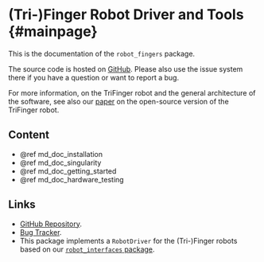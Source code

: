 (Tri-)Finger Robot Driver and Tools  {#mainpage}
================================================


This is the documentation of the `robot_fingers` package.

The source code is hosted on
[GitHub](https://github.com/open-dynamic-robot-initiative/robot_fingers).
Please also use the issue system there if you have a question or want to report
a bug.

For more information, on the TriFinger robot and the general architecture of the
software, see also our [paper](https://arxiv.org/abs/2008.03596) on the
open-source version of the TriFinger robot.


Content
-------

- @ref md_doc_installation
- @ref md_doc_singularity
- @ref md_doc_getting_started
- @ref md_doc_hardware_testing

Links
-----

- [GitHub Repository](https://github.com/open-dynamic-robot-initiative/robot_fingers).
- [Bug Tracker](https://github.com/open-dynamic-robot-initiative/robot_fingers/issues).
- This package implements a `RobotDriver` for the (Tri-)Finger robots based on
  our [`robot_interfaces` package](https://open-dynamic-robot-initiative.github.io/code_documentation/robot_interfaces/docs/doxygen/html/index.html).
